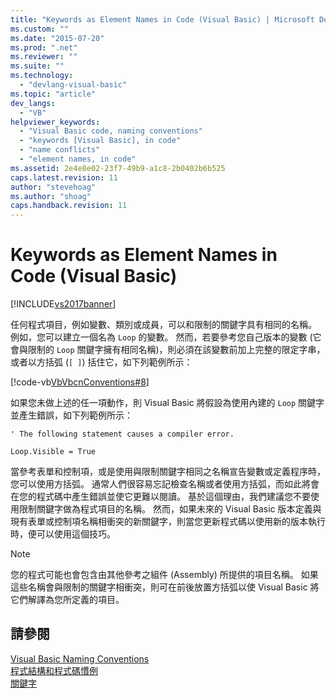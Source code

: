 ```yaml
---
title: "Keywords as Element Names in Code (Visual Basic) | Microsoft Docs"
ms.custom: ""
ms.date: "2015-07-20"
ms.prod: ".net"
ms.reviewer: ""
ms.suite: ""
ms.technology: 
  - "devlang-visual-basic"
ms.topic: "article"
dev_langs: 
  - "VB"
helpviewer_keywords: 
  - "Visual Basic code, naming conventions"
  - "keywords [Visual Basic], in code"
  - "name conflicts"
  - "element names, in code"
ms.assetid: 2e4e8e02-23f7-49b9-a1c8-2b0402b6b525
caps.latest.revision: 11
author: "stevehoag"
ms.author: "shoag"
caps.handback.revision: 11
---
```

# Keywords as Element Names in Code (Visual Basic)
[!INCLUDE[vs2017banner](../../../visual-basic/includes/vs2017banner.md)]

任何程式項目，例如變數、類別或成員，可以和限制的關鍵字具有相同的名稱。  例如，您可以建立一個名為 `Loop` 的變數。  然而，若要參考您自己版本的變數 \(它會與限制的 `Loop` 關鍵字擁有相同名稱\)，則必須在該變數前加上完整的限定字串，或者以方括弧 \(`[ ]`\) 括住它，如下列範例所示：  
  
 [!code-vb[VbVbcnConventions#8](../../../visual-basic/programming-guide/language-features/codesnippet/visualbasic/keywords-as-element-name_1.vb)]  
  
 如果您未做上述的任一項動作，則 Visual Basic 將假設為使用內建的 `Loop` 關鍵字並產生錯誤，如下列範例所示：  
  
 `' The following statement causes a compiler error.`  
  
 `Loop.Visible = True`  
  
 當參考表單和控制項，或是使用與限制關鍵字相同之名稱宣告變數或定義程序時，您可以使用方括弧。  通常人們很容易忘記檢查名稱或者使用方括弧，而如此將會在您的程式碼中產生錯誤並使它更難以閱讀。  基於這個理由，我們建議您不要使用限制關鍵字做為程式項目的名稱。  然而，如果未來的 Visual Basic 版本定義與現有表單或控制項名稱相衝突的新關鍵字，則當您更新程式碼以使用新的版本執行時，便可以使用這個技巧。  
  
> [!NOTE]
>  您的程式可能也會包含由其他參考之組件 \(Assembly\) 所提供的項目名稱。  如果這些名稱會與限制的關鍵字相衝突，則可在前後放置方括弧以使 Visual Basic 將它們解譯為您所定義的項目。  
  
## 請參閱  
 [Visual Basic Naming Conventions](../../../visual-basic/programming-guide/program-structure/naming-conventions.md)   
 [程式結構和程式碼慣例](../../../visual-basic/programming-guide/program-structure/program-structure-and-code-conventions.md)   
 [關鍵字](../../../visual-basic/language-reference/keywords/index.md)